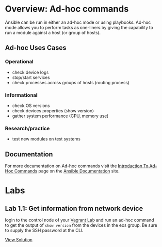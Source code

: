 # Overview: Ad-hoc commands
Ansible can be run in either an ad-hoc mode or using playbooks. Ad-hoc mode allows you to perform tasks as one-liners by giving the capability to run a module against a host (or group of hosts).

## Ad-hoc Uses Cases
### Operational
* check device logs
* stop/start services
* check processes across groups of hosts (routing process)

### Informational
* check OS versions
* check devices properties (show version)
* gather system performance (CPU, memory use)

### Research/practice
* test new modules on test systems

## Documentation
For more documentation on Ad-hoc commands visit the [Introduction To Ad-Hoc Commands](https://docs.ansible.com/ansible/latest/user_guide/intro_adhoc.html) page on the [Ansible Documentation](https://docs.ansible.com/) site.

# Labs
## Lab 1.1: Get information from network device
login to the control node of your [Vagrant Lab](https://github.com/ttafsir/netnginir-ansible-lab) and run an ad-hoc command to get the output of `show version` from the devices in the eos group. Be sure to supply the SSH password at the CLI.

[View Solution](../solutions/1.1_adhoc_commands.md)